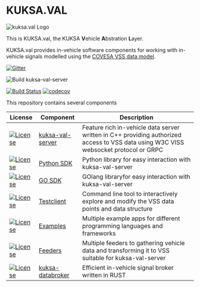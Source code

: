# KUKSA.VAL
![kuksa.val Logo](./doc/pictures/logo.png)

This is KUKSA.val, the KUKSA **V**ehicle **A**bstration **L**ayer.


KUKSA.val provides in-vehicle software components for working with in-vehicle signals modelled using the [COVESA VSS data model](https://github.com/COVESA/vehicle_signal_specification). 



[![Gitter](https://badges.gitter.im/kuksa-val.svg)](https://gitter.im/kuksa-val)

![Build kuksa-val-server](https://github.com/eclipse/kuksa.val/actions/workflows/kuksa_val_docker.yml/badge.svg)

[![Build Status](https://kuksaval.northeurope.cloudapp.azure.com/buildStatus/icon?job=kuksaval-upstream%2Fmaster&subject=kuksa-val-server%20legacy%20CI)](https://kuksaval.northeurope.cloudapp.azure.com/job/kuksaval-upstream/job/master/)
[![codecov](https://codecov.io/gh/eclipse/kuksa.val/branch/master/graph/badge.svg?token=M4FT175771)](https://codecov.io/gh/eclipse/kuksa.val)

This repository contains several components 

| License | Component      | Description |
| --------| -------------- | ----------- |
| [![License](https://img.shields.io/badge/License-EPL%202.0-blue.svg)](https://opensource.org/licenses/EPL-2.0) | [kuksa-val-server](kuksa-val-server) | Feature rich in-vehicle data server written in C++ providing authorized access to VSS data using W3C VISS websocket protocol or GRPC       |
| [![License](https://img.shields.io/badge/License-Apache%202.0-green.svg)](https://opensource.org/licenses/Apache-2.0) | [Python SDK](./kuksa_viss_client)   | Python library for easy interaction with kuksa-val-server  
| [![License](https://img.shields.io/badge/License-Apache%202.0-green.svg)](https://opensource.org/licenses/Apache-2.0) | [GO SDK](./kuksa_go_client)   | GOlang libraryfor easy interaction with kuksa-val-server  
| [![License](https://img.shields.io/badge/License-Apache%202.0-green.svg)](https://opensource.org/licenses/Apache-2.0) | [Testclient](./kuksa_viss_client)   | Command line tool to interactively explore and modify the VSS data points and data structure        |
| [![License](https://img.shields.io/badge/License-EPL%202.0-blue.svg)](https://opensource.org/licenses/EPL-2.0) | [Examples](./kuksa_apps) | Multiple example apps for different programming languages and frameworks
| [![License](https://img.shields.io/badge/License-Apache%202.0-green.svg)](https://opensource.org/licenses/Apache-2.0) | [Feeders](./kuksa-feeders) | Multiple feeders to gathering vehicle data and transforming it to VSS suitable for kuksa-val-server
| [![License](https://img.shields.io/badge/License-Apache%202.0-green.svg)](https://opensource.org/licenses/Apache-2.0) | [kuksa-databroker](./kuksa_databroker) | Efficient in-vehicle signal broker written in RUST



